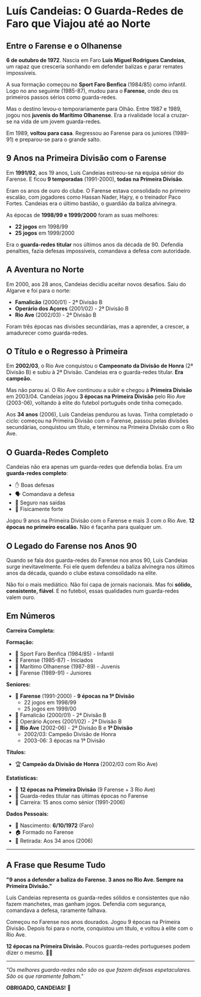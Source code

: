 # Luís Candeias: O Guarda-Redes de Faro que Viajou até ao Norte

## Entre o Farense e o Olhanense

**6 de outubro de 1972**. Nascia em Faro **Luís Miguel Rodrigues Candeias**, um rapaz que cresceria sonhando em defender balizas e parar remates impossíveis.

A sua formação começou no **Sport Faro Benfica** (1984/85) como infantil. Logo no ano seguinte (1985-87), mudou para o **Farense**, onde deu os primeiros passos sérios como guarda-redes.

Mas o destino levou-o temporariamente para Olhão. Entre 1987 e 1989, jogou nos **juvenis do Marítimo Olhanense**. Era a rivalidade local a cruzar-se na vida de um jovem guarda-redes.

Em 1989, **voltou para casa**. Regressou ao Farense para os juniores (1989-91) e preparou-se para o grande salto.

## 9 Anos na Primeira Divisão com o Farense

Em **1991/92**, aos 19 anos, Luís Candeias estreou-se na equipa sénior do Farense. E ficou **9 temporadas** (1991-2000), **todas na Primeira Divisão**.

Eram os anos de ouro do clube. O Farense estava consolidado no primeiro escalão, com jogadores como Hassan Nader, Hajry, e o treinador Paco Fortes. Candeias era o último bastião, o guardião da baliza alvinegra.

As épocas de **1998/99 e 1999/2000** foram as suas melhores:
- **22 jogos** em 1998/99
- **25 jogos** em 1999/2000

Era o **guarda-redes titular** nos últimos anos da década de 90. Defendia penalties, fazia defesas impossíveis, comandava a defesa com autoridade.

## A Aventura no Norte

Em 2000, aos 28 anos, Candeias decidiu aceitar novos desafios. Saiu do Algarve e foi para o norte:

- **Famalicão** (2000/01) - 2ª Divisão B
- **Operário dos Açores** (2001/02) - 2ª Divisão B
- **Rio Ave** (2002/03) - 2ª Divisão B

Foram três épocas nas divisões secundárias, mas a aprender, a crescer, a amadurecer como guarda-redes.

## O Título e o Regresso à Primeira

Em **2002/03**, o Rio Ave conquistou o **Campeonato da Divisão de Honra** (2ª Divisão B) e subiu à 2ª Divisão. Candeias era o guarda-redes titular. **Era campeão.**

Mas não parou aí. O Rio Ave continuou a subir e chegou à **Primeira Divisão** em 2003/04. Candeias jogou **3 épocas na Primeira Divisão** pelo Rio Ave (2003-06), voltando à elite do futebol português onde tinha começado.

Aos **34 anos** (2006), Luís Candeias pendurou as luvas. Tinha completado o ciclo: começou na Primeira Divisão com o Farense, passou pelas divisões secundárias, conquistou um título, e terminou na Primeira Divisão com o Rio Ave.

## O Guarda-Redes Completo

Candeias não era apenas um guarda-redes que defendia bolas. Era um **guarda-redes completo**:
- ✋ Boas defesas
- 🗣️ Comandava a defesa
- 🎯 Seguro nas saídas
- 💪 Fisicamente forte

Jogou 9 anos na Primeira Divisão com o Farense e mais 3 com o Rio Ave. **12 épocas no primeiro escalão.** Não é façanha para qualquer um.

## O Legado do Farense nos Anos 90

Quando se fala dos guarda-redes do Farense nos anos 90, Luís Candeias surge inevitavelmente. Foi ele quem defendeu a baliza alvinegra nos últimos anos da década, quando o clube estava consolidado na elite.

Não foi o mais mediático. Não foi capa de jornais nacionais. Mas foi **sólido, consistente, fiável**. E no futebol, essas qualidades num guarda-redes valem ouro.

## Em Números

**Carreira Completa:**

**Formação:**
- 🧤 Sport Faro Benfica (1984/85) - Infantil
- 🧤 Farense (1985-87) - Iniciados
- 🧤 Marítimo Olhanense (1987-89) - Juvenis
- 🧤 Farense (1989-91) - Juniores

**Seniores:**
- 🧤 **Farense** (1991-2000) - **9 épocas na 1ª Divisão**
  - 22 jogos em 1998/99
  - 25 jogos em 1999/00
- 🧤 Famalicão (2000/01) - 2ª Divisão B
- 🧤 Operário Açores (2001/02) - 2ª Divisão B
- 🧤 **Rio Ave** (2002-06) - 2ª Divisão B e **1ª Divisão**
  - 2002/03: Campeão Divisão de Honra
  - 2003-06: 3 épocas na 1ª Divisão

**Títulos:**
- 🏆 **Campeão da Divisão de Honra** (2002/03 com Rio Ave)

**Estatísticas:**
- 🧤 **12 épocas na Primeira Divisão** (9 Farense + 3 Rio Ave)
- 🎯 Guarda-redes titular nas últimas épocas no Farense
- 📅 Carreira: 15 anos como sénior (1991-2006)

**Dados Pessoais:**
- 📅 Nascimento: **6/10/1972** (Faro)
- 🏠 Formado no Farense
- 🎂 Retirada: Aos 34 anos (2006)

---

## A Frase que Resume Tudo

**"9 anos a defender a baliza do Farense. 3 anos no Rio Ave. Sempre na Primeira Divisão."**

Luís Candeias representa os guarda-redes sólidos e consistentes que não fazem manchetes, mas ganham jogos. Defendia com segurança, comandava a defesa, raramente falhava.

Começou no Farense nos anos dourados. Jogou 9 épocas na Primeira Divisão. Depois foi para o norte, conquistou um título, e voltou à elite com o Rio Ave.

**12 épocas na Primeira Divisão.** Poucos guarda-redes portugueses podem dizer o mesmo. 🦁🧤

---

*"Os melhores guarda-redes não são os que fazem defesas espetaculares. São os que raramente falham."*

**OBRIGADO, CANDEIAS!** 🙏
